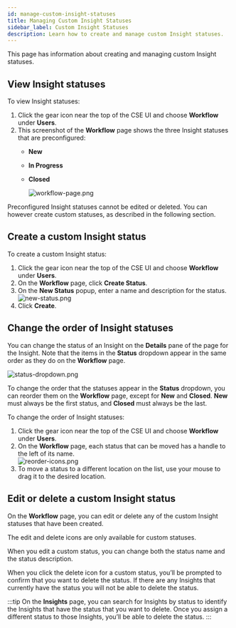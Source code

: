 ```yaml
---
id: manage-custom-insight-statuses
title: Managing Custom Insight Statuses
sidebar_label: Custom Insight Statuses
description: Learn how to create and manage custom Insight statuses.
---
```


This page has information about creating and managing custom Insight statuses.

## View Insight statuses

To view Insight statuses:

1. Click the gear icon near the top of the CSE UI and choose **Workflow** under **Users**.
1. This screenshot of the **Workflow** page shows the three Insight statuses that are preconfigured:
    * **New**
    * **In Progress**
    * **Closed**  

        ![workflow-page.png](/img/cse/workflow-page.png)

Preconfigured Insight statuses cannot be edited or deleted. You can however create custom statuses, as described in the following section.

## Create a custom Insight status

To create a custom Insight status:

1. Click the gear icon near the top of the CSE UI and choose **Workflow** under **Users**.
1. On the **Workflow** page, click **Create Status**.
1. On the **New Status** popup, enter a name and description for the status.  <br/>  ![new-status.png](/img/cse/new-status.png)
1. Click **Create**.

## Change the order of Insight statuses

You can change the status of an Insight on the **Details** pane of the page for the Insight. Note that the items in the **Status** dropdown appear in the same order as they do on the **Workflow** page.

![status-dropdown.png](/img/cse/status-dropdown.png)

To change the order that the statuses appear in the **Status** dropdown, you can reorder them on the **Workflow** page, except for **New** and **Closed**. **New** must always be the first status, and **Closed** must always be the last.

To change the order of Insight statuses:

1. Click the gear icon near the top of the CSE UI and choose **Workflow** under **Users**.
1. On the **Workflow** page, each status that can be moved has a handle to the left of its name.  <br/>  ![reorder-icons.png](/img/cse/reorder-icons.png)
1. To move a status to a different location on the list, use your mouse to drag it to the desired location.

## Edit or delete a custom Insight status

On the **Workflow** page, you can edit or delete any of the custom Insight statuses that have been created. 

The edit and delete icons are only available for custom statuses.

When you edit a custom status, you can change both the status name and the status description.

When you click the delete icon for a custom status, you’ll be prompted to confirm that you want to delete the status. If there are any Insights that currently have the status you will not be able to delete the status. 

:::tip
On the **Insights** page, you can search for Insights by status to identify the Insights that have the status that you want to delete. Once you assign a different status to those Insights, you’ll be able to delete the status.
:::
